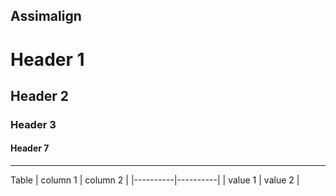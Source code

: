 ## Assimalign



# Header 1
## Header 2
### Header 3
#### Header 7

---
Table
| column 1 | column 2 | 
|----------|----------|
|  value 1 | value 2  |